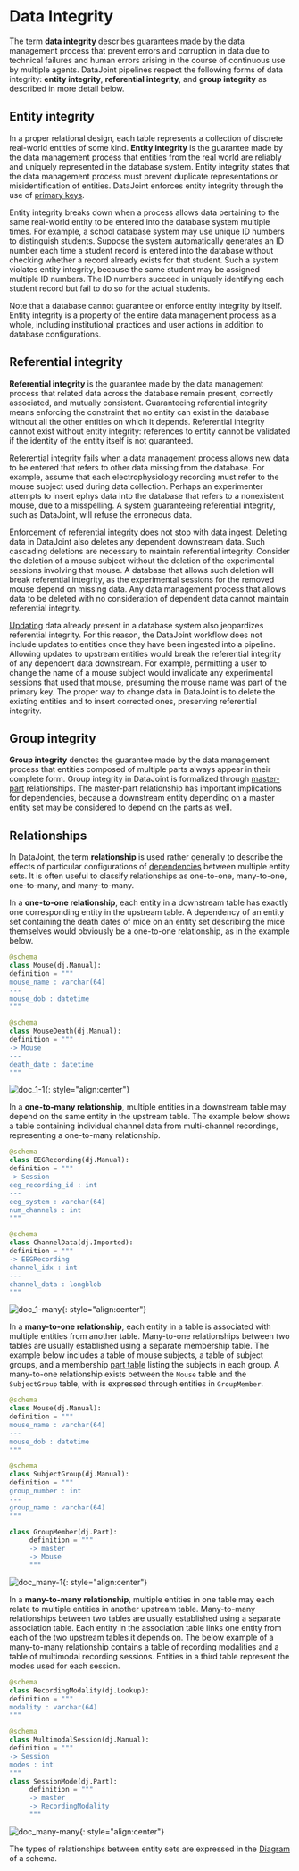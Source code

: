 # Data Integrity

The term **data integrity** describes guarantees made by the data management process 
that prevent errors and corruption in data due to technical failures and human errors 
arising in the course of continuous use by multiple agents.
DataJoint pipelines respect the following forms of data integrity: **entity 
integrity**, **referential integrity**, and **group integrity** as described in more 
detail below.

## Entity integrity

In a proper relational design, each table represents a collection of discrete 
real-world entities of some kind.
**Entity integrity** is the guarantee made by the data management process that entities 
from the real world are reliably and uniquely represented in the database system.
Entity integrity states that the data management process must prevent duplicate 
representations or misidentification of entities.
DataJoint enforces entity integrity through the use of 
[primary keys](./tables/primary.md).

Entity integrity breaks down when a process allows data pertaining to the same 
real-world entity to be entered into the database system multiple times.
For example, a school database system may use unique ID numbers to distinguish students.
Suppose the system automatically generates an ID number each time a student record is 
entered into the database without checking whether a record already exists for that 
student.
Such a system violates entity integrity, because the same student may be assigned 
multiple ID numbers.
The ID numbers succeed in uniquely identifying each student record but fail to do so 
for the actual students.

Note that a database cannot guarantee or enforce entity integrity by itself.
Entity integrity is a property of the entire data management process as a whole, 
including institutional practices and user actions in addition to database 
configurations.

## Referential integrity

**Referential integrity** is the guarantee made by the data management process that 
related data across the database remain present, correctly associated, and mutually 
consistent.
Guaranteeing referential integrity means enforcing the constraint that no entity can 
exist in the database without all the other entities on which it depends.
Referential integrity cannot exist without entity integrity: references to entity 
cannot be validated if the identity of the entity itself is not guaranteed.

Referential integrity fails when a data management process allows new data to be 
entered that refers to other data missing from the database.
For example, assume that each electrophysiology recording must refer to the mouse 
subject used during data collection.
Perhaps an experimenter attempts to insert ephys data into the database that refers to 
a nonexistent mouse, due to a misspelling.
A system guaranteeing referential integrity, such as DataJoint, will refuse the 
erroneous data.

Enforcement of referential integrity does not stop with data ingest.
[Deleting](../manipulation/delete.md) data in DataJoint also deletes any dependent 
downstream data.
Such cascading deletions are necessary to maintain referential integrity.
Consider the deletion of a mouse subject without the deletion of the experimental 
sessions involving that mouse.
A database that allows such deletion will break referential integrity, as the 
experimental sessions for the removed mouse depend on missing data.
Any data management process that allows data to be deleted with no consideration of 
dependent data cannot maintain referential integrity.

[Updating](../manipulation/update.md) data already present in a database system also 
jeopardizes referential integrity.
For this reason, the DataJoint workflow does not include updates to entities once they 
have been ingested into a pipeline.
Allowing updates to upstream entities would break the referential integrity of any 
dependent data downstream.
For example, permitting a user to change the name of a mouse subject would invalidate 
any experimental sessions that used that mouse, presuming the mouse name was part of 
the primary key.
The proper way to change data in DataJoint is to delete the existing entities and to 
insert corrected ones, preserving referential integrity.

## Group integrity

**Group integrity** denotes the guarantee made by the data management process that 
entities composed of multiple parts always appear in their complete form.
Group integrity in DataJoint is formalized through 
[master-part](./tables/master-part.md) relationships.
The master-part relationship has important implications for dependencies, because a 
downstream entity depending on a master entity set may be considered to depend on the 
parts as well.

## Relationships

In DataJoint, the term **relationship** is used rather generally to describe the 
effects of particular configurations of [dependencies](./tables/dependencies.md) 
between multiple entity sets.
It is often useful to classify relationships as one-to-one, many-to-one, one-to-many, 
and many-to-many.

In a **one-to-one relationship**, each entity in a downstream table has exactly one 
corresponding entity in the upstream table.
A dependency of an entity set containing the death dates of mice on an entity set 
describing the mice themselves would obviously be a one-to-one relationship, as in the 
example below.

```python
@schema
class Mouse(dj.Manual):
definition = """
mouse_name : varchar(64)
---
mouse_dob : datetime
"""

@schema
class MouseDeath(dj.Manual):
definition = """
-> Mouse
---
death_date : datetime
"""
```

![doc_1-1](../images/doc_1-1.png){: style="align:center"}

In a **one-to-many relationship**, multiple entities in a downstream table may depend 
on the same entity in the upstream table.
The example below shows a table containing individual channel data from multi-channel 
recordings, representing a one-to-many relationship.

```python
@schema
class EEGRecording(dj.Manual):
definition = """
-> Session
eeg_recording_id : int
---
eeg_system : varchar(64)
num_channels : int
"""

@schema
class ChannelData(dj.Imported):
definition = """
-> EEGRecording
channel_idx : int
---
channel_data : longblob
"""
```
![doc_1-many](../images/doc_1-many.png){: style="align:center"}

In a **many-to-one relationship**, each entity in a table is associated with multiple 
entities from another table.
Many-to-one relationships between two tables are usually established using a separate 
membership table.
The example below includes a table of mouse subjects, a table of subject groups, and a 
membership [part table](./tables/master-part.md) listing the subjects in each group.
A many-to-one relationship exists between the `Mouse` table and the `SubjectGroup` 
table, with is expressed through entities in `GroupMember`.

```python
@schema
class Mouse(dj.Manual):
definition = """
mouse_name : varchar(64)
---
mouse_dob : datetime
"""

@schema
class SubjectGroup(dj.Manual):
definition = """
group_number : int
---
group_name : varchar(64)
"""

class GroupMember(dj.Part):
     definition = """
     -> master
     -> Mouse
     """
```

![doc_many-1](../images/doc_many-1.png){: style="align:center"}

In a **many-to-many relationship**, multiple entities in one table may each relate to 
multiple entities in another upstream table.
Many-to-many relationships between two tables are usually established using a separate 
association table.
Each entity in the association table links one entity from each of the two upstream 
tables it depends on.
The below example of a many-to-many relationship contains a table of recording 
modalities and a table of multimodal recording sessions.
Entities in a third table represent the modes used for each session.

```python
@schema
class RecordingModality(dj.Lookup):
definition = """
modality : varchar(64)
"""

@schema
class MultimodalSession(dj.Manual):
definition = """
-> Session
modes : int
"""
class SessionMode(dj.Part):
     definition = """
     -> master
     -> RecordingModality
     """
```

![doc_many-many](../images/doc_many-many.png){: style="align:center"}

The types of relationships between entity sets are expressed in the 
[Diagram](diagrams.md) of a schema.

